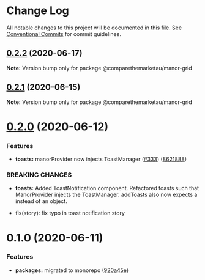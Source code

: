 # Change Log

All notable changes to this project will be documented in this file.
See [Conventional Commits](https://conventionalcommits.org) for commit guidelines.

## [0.2.2](https://github.com/comparethemarketau/manor-react/compare/@comparethemarketau/manor-grid@0.2.1...@comparethemarketau/manor-grid@0.2.2) (2020-06-17)

**Note:** Version bump only for package @comparethemarketau/manor-grid





## [0.2.1](https://github.com/comparethemarketau/manor-react/compare/@comparethemarketau/manor-grid@0.2.0...@comparethemarketau/manor-grid@0.2.1) (2020-06-15)

**Note:** Version bump only for package @comparethemarketau/manor-grid





# [0.2.0](https://github.com/comparethemarketau/manor-react/compare/@comparethemarketau/manor-grid@0.1.0...@comparethemarketau/manor-grid@0.2.0) (2020-06-12)


### Features

* **toasts:** manorProvider now injects ToastManager ([#333](https://github.com/comparethemarketau/manor-react/issues/333)) ([8621888](https://github.com/comparethemarketau/manor-react/commit/862188867bbc8258b29fa162f46e5ad5b108f778))


### BREAKING CHANGES

* **toasts:** Added ToastNotification component. Refactored toasts such that ManorProvider
injects the ToastManager. addToasts also now expects a <ToastNotification> instead of an object.

* fix(story): fix typo in toast notification story





# 0.1.0 (2020-06-11)


### Features

* **packages:** migrated to monorepo ([920a45e](https://github.com/comparethemarketau/manor-react/commit/920a45ec4b40a19de32f39f29693cbe1b1f314ae))
